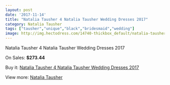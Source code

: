 ```yaml
---
layout: post
date: '2017-11-14'
title: "Natalia Tausher 4 Natalia Tausher Wedding Dresses 2017"
category: Natalia Tausher
tags: ["tausher","unique","black","bridesmaid","wedding"]
image: http://img.hectodress.com/14740-thickbox_default/natalia-tausher-4-natalia-tausher-wedding-dresses-2013.jpg
---
```

Natalia Tausher 4 Natalia Tausher Wedding Dresses 2017

On Sales: **$273.44**
<a href="https://www.hectodress.com/natalia-tausher/7120-natalia-tausher-4-natalia-tausher-wedding-dresses-2013.html"><amp-img layout="responsive" width="600" height="600" src="//img.hectodress.com/14740-thickbox_default/natalia-tausher-4-natalia-tausher-wedding-dresses-2013.jpg" alt="Natalia Tausher 4 Natalia Tausher Wedding Dresses 2017 0" /></a>
<a href="https://www.hectodress.com/natalia-tausher/7120-natalia-tausher-4-natalia-tausher-wedding-dresses-2013.html"><amp-img layout="responsive" width="600" height="600" src="//img.hectodress.com/14742-thickbox_default/natalia-tausher-4-natalia-tausher-wedding-dresses-2013.jpg" alt="Natalia Tausher 4 Natalia Tausher Wedding Dresses 2017 1" /></a>
<a href="https://www.hectodress.com/natalia-tausher/7120-natalia-tausher-4-natalia-tausher-wedding-dresses-2013.html"><amp-img layout="responsive" width="600" height="600" src="//img.hectodress.com/14741-thickbox_default/natalia-tausher-4-natalia-tausher-wedding-dresses-2013.jpg" alt="Natalia Tausher 4 Natalia Tausher Wedding Dresses 2017 2" /></a>

Buy it: [Natalia Tausher 4 Natalia Tausher Wedding Dresses 2017](https://www.hectodress.com/natalia-tausher/7120-natalia-tausher-4-natalia-tausher-wedding-dresses-2013.html "Natalia Tausher 4 Natalia Tausher Wedding Dresses 2017")

View more: [Natalia Tausher](https://www.hectodress.com/123-natalia-tausher "Natalia Tausher")